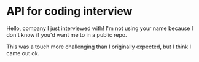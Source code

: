 # API for coding interview

Hello, company I just interviewed with!  I'm not using your name because I don't know if you'd want me to in a public repo.  

This was a touch more challenging than I originally expected, but I think I came out ok.  

 